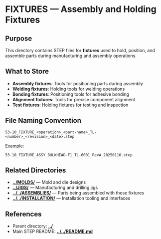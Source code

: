 # FIXTURES — Assembly and Holding Fixtures

## Purpose

This directory contains STEP files for **fixtures** used to hold, position, and assemble parts during manufacturing and assembly operations.

## What to Store

- **Assembly fixtures**: Tools for positioning parts during assembly
- **Welding fixtures**: Holding tools for welding operations
- **Bonding fixtures**: Positioning tools for adhesive bonding
- **Alignment fixtures**: Tools for precise component alignment
- **Test fixtures**: Holding fixtures for testing and inspection

## File Naming Convention

```
53-10_FIXTURE_<operation>_<part-name>_TL-<number>_<revision>_<date>.step
```

Example:
```
53-10_FIXTURE_ASSY_BULKHEAD-F1_TL-6001_RevA_20250110.step
```

## Related Directories

- [**../MOLDS/**](../MOLDS/) — Mold and die designs
- [**../JIGS/**](../JIGS/) — Manufacturing and drilling jigs
- [**../../ASSEMBLIES/**](../../ASSEMBLIES/) — Parts being assembled with these fixtures
- [**../../INSTALLATION/**](../../INSTALLATION/) — Installation tooling and interfaces

## References

- Parent directory: [**../**](../)
- Main STEP README: [**../../README.md**](../../README.md)
